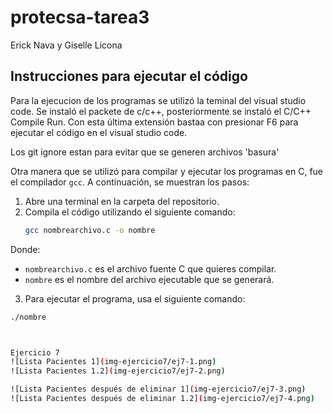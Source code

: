 # protecsa-tarea3
Erick Nava y Giselle Licona

## Instrucciones para ejecutar el código

Para la ejecucion de los programas se utilizó la teminal del visual studio code. Se instaló
el packete de c/c++, posteriormente se instaló el C/C++ Compile Run. Con esta última extensión 
bastaa con presionar F6 para ejecutar el código en el visual studio code.

Los git ignore estan para evitar que se generen archivos 'basura'

Otra manera que se utilizó para compilar y ejecutar los programas en C, fue el compilador `gcc`. A continuación, se muestran los pasos:

1. Abre una terminal en la carpeta del repositorio.
2. Compila el código utilizando el siguiente comando:
   ```bash
   gcc nombrearchivo.c -o nombre
Donde:

- `nombrearchivo.c` es el archivo fuente C que quieres compilar.
- `nombre` es el nombre del archivo ejecutable que se generará.

3. Para ejecutar el programa, usa el siguiente comando:

```bash
./nombre



Ejercicio 7
![Lista Pacientes 1](img-ejercicio7/ej7-1.png)
![Lista Pacientes 1.2](img-ejercicio7/ej7-2.png)

![Lista Pacientes después de eliminar 1](img-ejercicio7/ej7-3.png)
![Lista Pacientes después de eliminar 1.2](img-ejercicio7/ej7-4.png)




